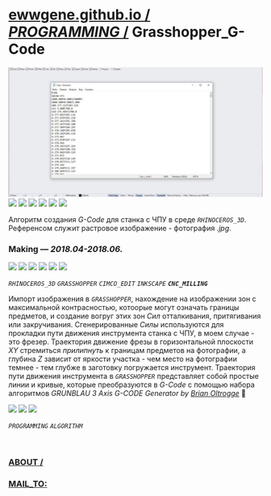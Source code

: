 ﻿
# [ewwgene.github.io /](https://ewwgene.github.io/) [_PROGRAMMING_ /](https://ewwgene.github.io/PROGRAMMING) Grasshopper_G-Code

[![Grasshopper_G-Code](/100.jpg)](https://ewwgene.github.io/Grasshopper_G-Code/Carousel)<br> <a id="111" href="https://ewwgene.github.io/Grasshopper_G-Code/Carousel/#111"><img src="https://ewwgene.github.io/Grasshopper_G-Code/111.jpg" height="66"></a> <a id="113" href="https://ewwgene.github.io/Grasshopper_G-Code/Carousel/#113"><img src="https://ewwgene.github.io/Grasshopper_G-Code/113.jpg" height="66"></a> <a id="115" href="https://ewwgene.github.io/Grasshopper_G-Code/Carousel/#115"><img src="https://ewwgene.github.io/Grasshopper_G-Code/115.jpg" height="66"></a> <a id="117" href="https://ewwgene.github.io/Grasshopper_G-Code/Carousel/#117"><img src="https://ewwgene.github.io/Grasshopper_G-Code/117.jpg" height="66"></a> <a id="119" href="https://ewwgene.github.io/Grasshopper_G-Code/Carousel/#119"><img src="https://ewwgene.github.io/Grasshopper_G-Code/119.jpg" height="66"></a> <a id="121" href="https://ewwgene.github.io/Grasshopper_G-Code/Carousel/#121"><img src="https://ewwgene.github.io/Grasshopper_G-Code/121.jpg" height="66"></a> <a id="text">&#160;</a>



Алгоритм создания _G-Code_ для станка с ЧПУ в среде _`RHINOCEROS_3D`_. Референсом служит растровое изображение - фотография _.jpg_.

### Making — _2018.04-2018.06._
<a id="411m" href="https://ewwgene.github.io/Grasshopper_G-Code/Carousel/#411m"><img src="https://ewwgene.github.io/Grasshopper_G-Code/Making/411.jpg" height="66"></a> <a id="413m" href="https://ewwgene.github.io/Grasshopper_G-Code/Carousel/#413m"><img src="https://ewwgene.github.io/Grasshopper_G-Code/Making/413.jpg" height="66"></a> <a id="415m" href="https://ewwgene.github.io/Grasshopper_G-Code/Carousel/#415m"><img src="https://ewwgene.github.io/Grasshopper_G-Code/Making/415.jpg" height="66"></a> <a id="417m" href="https://ewwgene.github.io/Grasshopper_G-Code/Carousel/#417m"><img src="https://ewwgene.github.io/Grasshopper_G-Code/Making/417.jpg" height="66"></a> <a id="419m" href="https://ewwgene.github.io/Grasshopper_G-Code/Carousel/#419m"><img src="https://ewwgene.github.io/Grasshopper_G-Code/Making/419.jpg" height="66"></a> <a id="421m" href="https://ewwgene.github.io/Grasshopper_G-Code/Carousel/#421m"><img src="https://ewwgene.github.io/Grasshopper_G-Code/Making/421.jpg" height="66"></a>  

_`RHINOCEROS_3D`_ _`GRASSHOPPER`_ _`CIMCO_EDIT`_ _`INKSCAPE`_  _**`CNC_MILLING`**_ 

Импорт изображения в _`GRASSHOPPER`_, нахождение на изображении зон с максимальной контрасностью, котоорые могут означать границы предметов, и создание вогруг этих зон _Сил_ отталкивания, притягивания или закручивания. Сгенерированные _Силы_ используются для прокладки пути движения инструмента станка с ЧПУ, в моем случае - это фрезер. Траектория движение фрезы в горизонтальной плоскости _XY_ стремиться _прилипнуть_ к границам предметов на фотографии, а глубина _Z_ зависит от яркости участка - чем место на фотографии темнее - тем глубже в заготовку погружается инструмент. Траектория пути движения инструмента в _`GRASSHOPPER`_ представляет собой простые линии и кривые, которые преобразуются в _G-Code_ с помощью набора алгоритмов _GRUNBLAU 3 Axis G-CODE Generator by [Brian Oltrogge](https://www.grunblau.com/contact)_ &#129309;

<a id="301" href="https://ewwgene.github.io/Grasshopper_G-Code/Carousel/#301"><img src="https://ewwgene.github.io/Grasshopper_G-Code/301.jpg" height="66"></a> <a id="303" href="https://ewwgene.github.io/Grasshopper_G-Code/Carousel/#303"><img src="https://ewwgene.github.io/Grasshopper_G-Code/303.jpg" height="66"></a> <a id="305" href="https://ewwgene.github.io/Grasshopper_G-Code/Carousel/#305"><img src="https://ewwgene.github.io/Grasshopper_G-Code/305.jpg" height="66"></a> 

_`PROGRAMMING`_ _`ALGORITHM`_ 

<br> 

### [ABOUT /](https://ewwgene.github.io/ABOUT)
### [MAIL_TO:](mailto:r0cam@me.com)